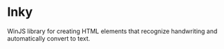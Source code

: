 # Inky
WinJS library for creating HTML elements that recognize handwriting and automatically convert to text.
